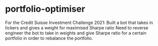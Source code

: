 # portfolio-optimiser
For the Credit Suisse Investment Challenge 2021: Built a bot that takes in tickers and gives a weight for maximised Sharpe ratio Need to reverse engineer the bot to take in weights and give Sharpe ratio for a certain portfolio in order to rebalance the portfolio.
